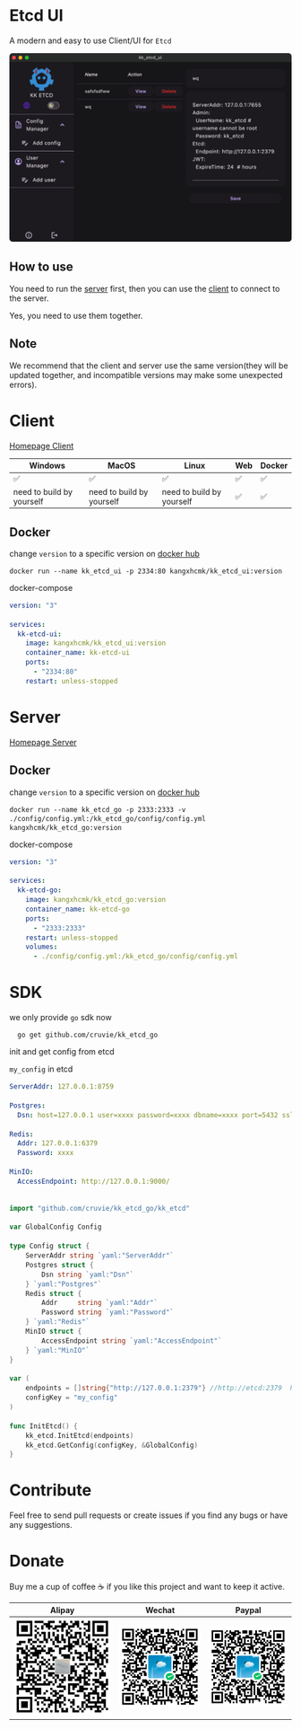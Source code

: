 # Etcd UI

A modern and easy to use Client/UI for `Etcd`

![ui](https://github.com/cruvie/kk_etcd_ui/blob/master/lib/assets/images/ui.png?raw=true) 

## How to use

You need to run the [server](https://github.com/cruvie/kk_etcd_go) first, then you can use the [client](https://github.com/cruvie/kk_etcd_ui) to connect to the server.

Yes, you need to use them together.

## Note

We recommend that the client and server use the same version(they will be updated together, and incompatible versions
may make
some unexpected errors).

# Client

[Homepage Client](https://github.com/cruvie/kk_etcd_ui)

| Windows | MacOS | Linux | Web | Docker |
|---------|-------|-------|-----|--------| 
| ✅       | ✅     | ✅     | ✅   | ✅      |
| need to build by yourself      | need to build by yourself     | need to build by yourself     | ✅   | ✅      |

## Docker
change `version` to a specific version on [docker hub](https://hub.docker.com/r/kangxhcmk/kk_etcd_ui/tags)
```shell
docker run --name kk_etcd_ui -p 2334:80 kangxhcmk/kk_etcd_ui:version
```

docker-compose

```yaml
version: "3"

services:
  kk-etcd-ui:
    image: kangxhcmk/kk_etcd_ui:version
    container_name: kk-etcd-ui
    ports:
      - "2334:80"
    restart: unless-stopped

```

# Server

[Homepage Server](https://github.com/cruvie/kk_etcd_go)

## Docker
change `version` to a specific version on [docker hub](https://hub.docker.com/r/kangxhcmk/kk_etcd_go/tags)
```shell
docker run --name kk_etcd_go -p 2333:2333 -v ./config/config.yml:/kk_etcd_go/config/config.yml kangxhcmk/kk_etcd_go:version
```

docker-compose

```yaml
version: "3"

services:
  kk-etcd-go:
    image: kangxhcmk/kk_etcd_go:version
    container_name: kk-etcd-go
    ports:
      - "2333:2333"
    restart: unless-stopped
    volumes:
      - ./config/config.yml:/kk_etcd_go/config/config.yml

```
# SDK
we only provide `go` sdk now
```shell
  go get github.com/cruvie/kk_etcd_go
```
init and get config from etcd

`my_config` in etcd
```yaml
ServerAddr: 127.0.0.1:8759

Postgres:
  Dsn: host=127.0.0.1 user=xxxx password=xxxx dbname=xxxx port=5432 sslmode=disable TimeZone=UTC

Redis:
  Addr: 127.0.0.1:6379
  Password: xxxx

MinIO:
  AccessEndpoint: http://127.0.0.1:9000/
```

```go

import "github.com/cruvie/kk_etcd_go/kk_etcd"

var GlobalConfig Config

type Config struct {
	ServerAddr string `yaml:"ServerAddr"`
	Postgres struct {
		Dsn string `yaml:"Dsn"`
	} `yaml:"Postgres"`
	Redis struct {
		Addr     string `yaml:"Addr"`
		Password string `yaml:"Password"`
	} `yaml:"Redis"`
	MinIO struct {
		AccessEndpoint string `yaml:"AccessEndpoint"`
	} `yaml:"MinIO"`
}

var (
	endpoints = []string{"http://127.0.0.1:2379"} //http://etcd:2379  http://127.0.0.1:2379
	configKey = "my_config"
)

func InitEtcd() {
	kk_etcd.InitEtcd(endpoints)
	kk_etcd.GetConfig(configKey, &GlobalConfig)
}
```

# Contribute

Feel free to send pull requests or create issues if you find any bugs or have any suggestions.

# Donate

Buy me a cup of coffee ☕️ if you like this project and want to keep it active.

| Alipay                                 | Wechat                                 | Paypal                                 |
|----------------------------------------|----------------------------------------|----------------------------------------|
| ![alipay](https://github.com/cruvie/kk_etcd_ui/blob/master/lib/assets/pay/alipay.png?raw=true) | ![wechat](https://github.com/cruvie/kk_etcd_ui/blob/master/lib/assets/pay/wechat.png?raw=true) | ![wechat](https://github.com/cruvie/kk_etcd_ui/blob/master/lib/assets/pay/wechat.png?raw=true) |
